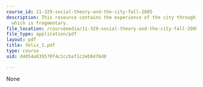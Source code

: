 ```yaml
---
course_id: 11-329-social-theory-and-the-city-fall-2005
description: This resource contains the experience of the city through a subway system
  which is fragmentary.
file_location: /coursemedia/11-329-social-theory-and-the-city-fall-2005/d4054a039570f4c1ccbaf1c2eb8476d8_felix_1.pdf
file_type: application/pdf
layout: pdf
title: felix_1.pdf
type: course
uid: d4054a039570f4c1ccbaf1c2eb8476d8

---
```

None